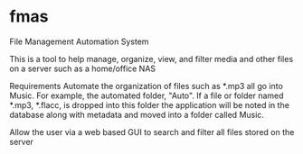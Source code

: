 # fmas
File Management Automation System

This is a tool to help manage, organize, view, and filter media and other files on a server such as a home/office NAS

Requirements
Automate the organization of files such as *.mp3 all go into Music. For example, the automated folder, "Auto". If a file or folder named *.mp3, *.flacc, is dropped into this folder the application will be noted in the database along with metadata and moved into a folder called Music.

Allow the user via a web based GUI to search and filter all files stored on the server
